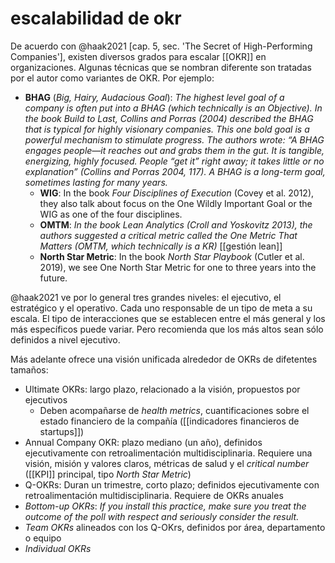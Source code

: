 # escalabilidad de okr
De acuerdo con @haak2021 [cap. 5, sec. 'The Secret of High-Performing Companies'], existen diversos grados para escalar [[OKR]] en organizaciones. Algunas técnicas que se nombran diferente son tratadas por el autor como variantes de OKR. Por ejemplo:

- **BHAG** (*Big, Hairy, Audacious Goal*): *The highest level goal of a company is often put into a BHAG (which technically is an Objective). In the book Build to Last, Collins and Porras (2004) described the BHAG that is typical for highly visionary companies. This one bold goal is a powerful mechanism to stimulate progress. The authors wrote: “A BHAG engages people—it reaches out and grabs them in the gut. It is tangible, energizing, highly focused. People “get it” right away; it takes little or no explanation” (Collins and Porras 2004, 117). A BHAG is a long-term goal, sometimes lasting for many years.*
    - **WIG**: In the book _Four Disciplines of Execution_ (Covey et al. 2012), they also talk about focus on the One Wildly Important Goal or the WIG as one of the four disciplines.
    - **OMTM**:  *In the book Lean Analytics (Croll and Yoskovitz 2013), the authors suggested a critical metric called the One Metric That Matters (OMTM, which technically is a KR)* [[gestión lean]]
    - **North Star Metric**: In the book _North Star Playbook_ (Cutler et al. 2019), we see One North Star Metric for one to three years into the future.

@haak2021 ve por lo general tres grandes niveles: el ejecutivo, el estratégico y el operativo. Cada uno responsable de un tipo de meta a su escala. El tipo de interacciones que se establecen entre el más general y los más específicos puede variar. Pero recomienda que los más altos sean sólo definidos a nivel ejecutivo.

Más adelante ofrece una visión unificada alrededor de OKRs de difetentes tamaños:

- Ultimate OKRs: largo plazo, relacionado a la visión, propuestos por ejecutivos
    - Deben acompañarse de *health metrics*, cuantificaciones sobre el estado financiero de la compañía ([[indicadores financieros de startups]])
- Annual Company OKR: plazo mediano (un año), definidos ejecutivamente con retroalimentación multidisciplinaria. Requiere una visión, misión y valores claros, métricas de salud y el *critical number* ([[KPI]] principal, tipo *North Star Metric*)
- Q-OKRs: Duran un trimestre, corto plazo; definidos ejecutivamente con retroalimentación multidisciplinaria. Requiere de OKRs anuales
- *Bottom-up OKRs*: *If you install this practice, make sure you treat the outcome of the poll with respect and seriously consider the result.*
- *Team OKRs* alineados con los Q-OKrs, definidos por área, departamento o equipo
- *Individual OKRs*
